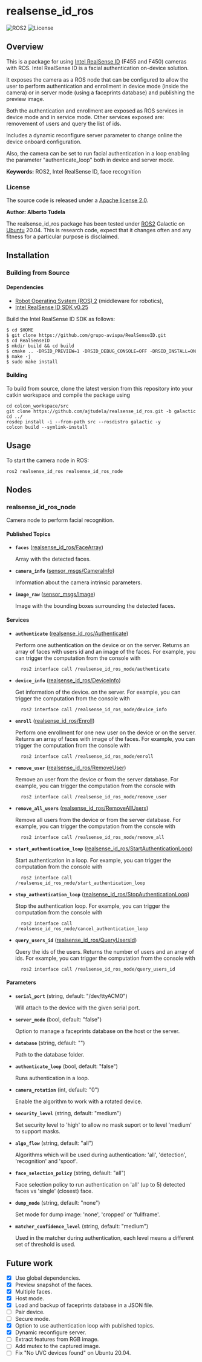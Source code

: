# realsense_id_ros

![ROS2](https://img.shields.io/badge/ros2-galactic-purple?logo=ros&logoColor=white)
![License](https://img.shields.io/badge/license-Apache%202-blue?style=for-the-badge)

## Overview

This is a package for using [Intel RealSense ID] (F455 and F450) cameras with ROS. Intel RealSense ID is a facial authentication on-device solution.

It exposes the camera as a ROS node that can be configured to allow the user to perform authentication and enrollment in device mode (inside the camera) or in server mode (using a faceprints database) and publishing the preview image.

Both the authentication and enrollment are exposed as ROS services in device mode and in service mode. Other services exposed are: removement of users and query the list of ids.

Includes a dynamic reconfigure server parameter to change online the device onboard configuration.

Also, the camera can be set to run facial authentication in a loop enabling the parameter "authenticate_loop" both in device and server mode.


**Keywords:** ROS2, Intel RealSense ID, face recognition

### License

The source code is released under a [Apache license 2.0](LICENSE).

**Author: Alberto Tudela<br />**

The realsense_id_ros package has been tested under [ROS2] Galactic on [Ubuntu] 20.04. This is research code, expect that it changes often and any fitness for a particular purpose is disclaimed.

## Installation

### Building from Source

#### Dependencies

- [Robot Operating System (ROS) 2](https://docs.ros.org/en/galactic/) (middleware for robotics),
- [Intel RealSense ID SDK v0.25](https://github.com/IntelRealSense/RealSenseID) 

Build the Intel RealSense ID SDK as follows:

```console
$ cd $HOME
$ git clone https://github.com/grupo-avispa/RealSenseID.git
$ cd RealSenseID
$ mkdir build && cd build
$ cmake .. -DRSID_PREVIEW=1 -DRSID_DEBUG_CONSOLE=OFF -DRSID_INSTALL=ON
$ make -j
$ sudo make install
```
#### Building

To build from source, clone the latest version from this repository into your catkin workspace and compile the package using

	cd colcon_workspace/src
	git clone https://github.com/ajtudela/realsense_id_ros.git -b galactic
	cd ../
	rosdep install -i --from-path src --rosdistro galactic -y
	colcon build --symlink-install

## Usage

To start the camera node in ROS:

	ros2 realsense_id_ros realsense_id_ros_node

## Nodes

### realsense_id_ros_node

Camera node to perform facial recognition.

#### Published Topics

* **`faces`** ([realsense_id_ros/FaceArray])

	Array with the detected faces.

* **`camera_info`** ([sensor_msgs/CameraInfo])

	Information about the camera intrinsic parameters.

* **`image_raw`** ([sensor_msgs/Image])

	Image with the bounding boxes surrounding the detected faces.

#### Services

* **`authenticate`** ([realsense_id_ros/Authenticate])

	Perform one authentication on the device or on the server. Returns an array of faces with users id and an image of the faces. For example, you can trigger the computation from the console with

		ros2 interface call /realsense_id_ros_node/authenticate

* **`device_info`** ([realsense_id_ros/DeviceInfo])

	Get information of the device. on the server. For example, you can trigger the computation from the console with

		ros2 interface call /realsense_id_ros_node/device_info

* **`enroll`** ([realsense_id_ros/Enroll])

	Perform one enrollment for one new user on the device or on the server. Returns an array of faces with image of the faces. For example, you can trigger the computation from the console with

		ros2 interface call /realsense_id_ros_node/enroll

* **`remove_user`** ([realsense_id_ros/RemoveUser])

	Remove an user from the device or from the server database. For example, you can trigger the computation from the console with

		ros2 interface call /realsense_id_ros_node/remove_user

* **`remove_all_users`** ([realsense_id_ros/RemoveAllUsers])

	Remove all users from the device or from the server database. For example, you can trigger the computation from the console with

		ros2 interface call /realsense_id_ros_node/remove_all

* **`start_authentication_loop`** ([realsense_id_ros/StartAuthenticationLoop])

	Start authentication in a loop. For example, you can trigger the computation from the console with

		ros2 interface call /realsense_id_ros_node/start_authentication_loop

* **`stop_authentication_loop`** ([realsense_id_ros/StopAuthenticationLoop])

	Stop the authentication loop. For example, you can trigger the computation from the console with

		ros2 interface call /realsense_id_ros_node/cancel_authentication_loop

* **`query_users_id`** ([realsense_id_ros/QueryUsersId])

	Query the ids of the users. Returns the number of users and an array of ids. For example, you can trigger the computation from the console with

		ros2 interface call /realsense_id_ros_node/query_users_id

#### Parameters

* **`serial_port`** (string, default: "/dev/ttyACM0")

	Will attach to the device with the given serial port.

* **`server_mode`** (bool, default: "false")

	Option to manage a faceprints database on the host or the server.

* **`database`** (string, default: "")

	Path to the database folder.

* **`authenticate_loop`** (bool, default: "false")

	Runs authentication in a loop.

* **`camera_rotation`** (int, default: "0")

	Enable the algorithm to work with a rotated device.

* **`security_level`** (string, default: "medium")

	Set security level to 'high' to allow no mask suport or to level 'medium' to support masks.

* **`algo_flow`** (string, default: "all")

	Algorithms which will be used during authentication: 'all', 'detection', 'recognition' and 'spoof'.

* **`face_selection_policy`** (string, default: "all")

	Face selection policy to run authentication on 'all' (up to 5) detected faces vs 'single' (closest) face.

* **`dump_mode`** (string, default: "none")

	Set mode for dump image: 'none', 'cropped' or 'fullframe'.

* **`matcher_confidence_level`** (string, default: "medium")

	Used in the matcher during authentication, each level means a different set of threshold is used.


## Future work
- [x] Use global dependencies.
- [x] Preview snapshot of the faces.
- [x] Multiple faces.
- [x] Host mode.
- [x] Load and backup of faceprints database in a JSON file.
- [ ] Pair device.
- [ ] Secure mode.
- [x] Option to use authentication loop with published topics.
- [x] Dynamic reconfigure server.
- [ ] Extract features from RGB image.
- [ ] Add mutex to the captured image.
- [ ] Fix "No UVC devices found" on Ubuntu 20.04.

[Intel RealSense ID]: https://www.intelrealsense.com/facial-authentication/
[Ubuntu]: https://ubuntu.com/
[ROS2]: https://docs.ros.org/en/galactic/
[sensor_msgs/CameraInfo]: http://docs.ros2.org/galactic/api/sensor_msgs/msg/CameraInfo.html
[sensor_msgs/Image]: http://docs.ros2.org/galactic/api/sensor_msgs/msg/Image.html
[realsense_id_ros/FaceArray]: /msg/FaceArray.msg
[realsense_id_ros/Authenticate]: /srv/Authenticate.srv
[realsense_id_ros/DeviceInfo]: /srv/DeviceInfo.srv
[realsense_id_ros/Enroll]: /srv/Enroll.srv
[realsense_id_ros/RemoveUser]: /srv/RemoveUser.srv
[realsense_id_ros/RemoveAllUsers]: /srv/RemoveAllUsers.srv
[realsense_id_ros/QueryUsersId]: /srv/QueryUsersId.srv
[realsense_id_ros/StartAuthenticationLoop]: /srv/StartAuthenticationLoop.srv
[realsense_id_ros/StopAuthenticationLoop]: /srv/StopAuthenticationLoop.srv